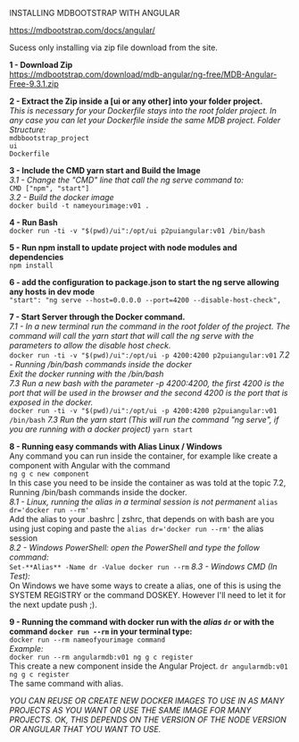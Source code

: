 INSTALLING MDBOOTSTRAP WITH ANGULAR

https://mdbootstrap.com/docs/angular/

Sucess only installing via zip file download from the site.

**1 - Download Zip**\
https://mdbootstrap.com/download/mdb-angular/ng-free/MDB-Angular-Free-9.3.1.zip

**2 - Extract the Zip inside a [ui or any other] into your folder project.**\
    *This is necessary for your Dockerfile stays into the root folder project.
    In any case you can let your Dockerfile inside the same MDB project.
    Folder Structure:*\
        ```mdbbootstrap_project```\
            ```ui```\
        ```Dockerfile```
    
**3 - Include the CMD yarn start and Build the Image**\
    *3.1 - Change the "CMD" line that call the ng serve command to:*\
        ```CMD ["npm", "start"]```\
    *3.2 - Build the docker image*\
        ```docker build -t nameyourimage:v01 .``` 

**4 - Run Bash**\
    ```docker run -ti -v "$(pwd)/ui":/opt/ui p2puiangular:v01 /bin/bash```

**5 - Run npm install to update project with node modules and dependencies**\
    ```npm install```

**6 - add the configuration to package.json to start the ng serve allowing any hosts in dev mode**\
    ```"start": "ng serve --host=0.0.0.0 --port=4200 --disable-host-check",```

**7 - Start Server through the Docker command.**\
    *7.1 - In a new terminal run the command in the root folder of the project. The command will call the yarn start that will call the ng serve with the parameters to allow the disable host check.*\
    ```docker run -ti -v "$(pwd)/ui":/opt/ui -p 4200:4200 p2puiangular:v01```
    *7.2 - Running /bin/bash commands inside the docker*\
        *Exit the docker running with the /bin/bash*\
    *7.3 Run a new bash with the parameter -p 4200:4200, the first 4200 is the port that will be used in the browser and the second 4200 is the port that is exposed in the docker.*\
        ```docker run -ti -v "$(pwd)/ui":/opt/ui -p 4200:4200 p2puiangular:v01 /bin/bash```
    *7.3 Run the yarn start (This will run the command "ng serve", if you are running with a docker project)*
        ```yarn start```

**8 - Running easy commands with Alias Linux / Windows**\
    Any command you can run inside the container, for example like create a component with Angular with the command\
    ```ng g c new component```\
    In this case you need to be inside the container as was told at the topic 7.2, Running /bin/bash commands inside the docker.\
    *8.1 - Linux, running the alias in a terminal session is not permanent* 
        ```alias dr='docker run --rm'```\
    Add the alias to your .bashrc | zshrc, that depends on with bash are you using just coping and paste the ```alias dr='docker run --rm'``` the alias session\
    *8.2 - Windows PowerShell: open the PowerShell and type the follow command:*\
        ```Set-**Alias** -Name dr -Value docker run --rm```
    *8.3 - Windows CMD (In Test):*\
        On Windows we have some ways to create a alias, one of this is using the SYSTEM REGISTRY or the command DOSKEY. However I'll need to let it for the next update push ;).

**9 - Running the command with docker run with the ***alias*** ```dr``` or with the command ```docker run --rm``` in your terminal type:**\
    ```docker run --rm nameofyourimage command```\
    *Example:*\
    ```docker run --rm angularmdb:v01 ng g c register```\
    This create a new component inside the Angular Project.
    ```dr angularmdb:v01 ng g c register```\
    The same command with alias.

*YOU CAN REUSE OR CREATE NEW DOCKER IMAGES TO USE IN AS MANY PROJECTS AS YOU WANT OR USE THE SAME IMAGE FOR MANY PROJECTS. OK, THIS DEPENDS ON THE VERSION OF THE NODE VERSION OR ANGULAR THAT YOU WANT TO USE.*